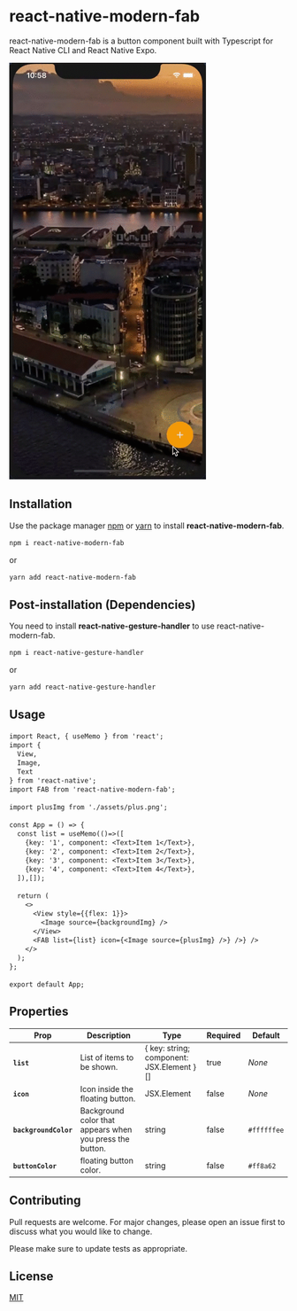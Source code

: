 # react-native-modern-fab

react-native-modern-fab is a button component built with Typescript for React Native CLI and React Native Expo.

![Screenshot](.github/screens/screen1.gif)

## Installation

Use the package manager [npm](https://www.npmjs.com/get-npm) or [yarn](https://classic.yarnpkg.com/en/docs/install) to install **react-native-modern-fab**.

```bash
npm i react-native-modern-fab
```
or
```bash
yarn add react-native-modern-fab
```

## Post-installation (Dependencies)

You need to install **react-native-gesture-handler** to use react-native-modern-fab.

```bash
npm i react-native-gesture-handler
```
or
```bash
yarn add react-native-gesture-handler
```

## Usage

```tsx
import React, { useMemo } from 'react';
import {
  View,
  Image,
  Text
} from 'react-native';
import FAB from 'react-native-modern-fab';

import plusImg from './assets/plus.png';

const App = () => {
  const list = useMemo(()=>([
    {key: '1', component: <Text>Item 1</Text>},
    {key: '2', component: <Text>Item 2</Text>},
    {key: '3', component: <Text>Item 3</Text>},
    {key: '4', component: <Text>Item 4</Text>},
  ]),[]);

  return (
    <>
      <View style={{flex: 1}}>
        <Image source={backgroundImg} />
      </View>
      <FAB list={list} icon={<Image source={plusImg} />} />} />
    </>
  );
};

export default App;
```

## Properties

| Prop                  | Description                                              | Type                                      | Required | Default     |
| --------------------- | -------------------------------------------------------- | ----------------------------------------- | -------- | ----------- |
| **`list`**            | List of items to be shown.                               | { key: string; component: JSX.Element }[] | true     | _None_      |
| **`icon`**            | Icon inside the floating button.                         | JSX.Element                               | false    | _None_      |
| **`backgroundColor`** | Background color that appears when you press the button. | string                                    | false    | `#ffffffee` |
| **`buttonColor`**     | floating button color.                                   | string                                    | false    | `#ff8a62`   |

## Contributing
Pull requests are welcome. For major changes, please open an issue first to discuss what you would like to change.

Please make sure to update tests as appropriate.

## License
[MIT](https://github.com/rogertavaress/react-native-modern-fab/blob/master/LICENSE)
